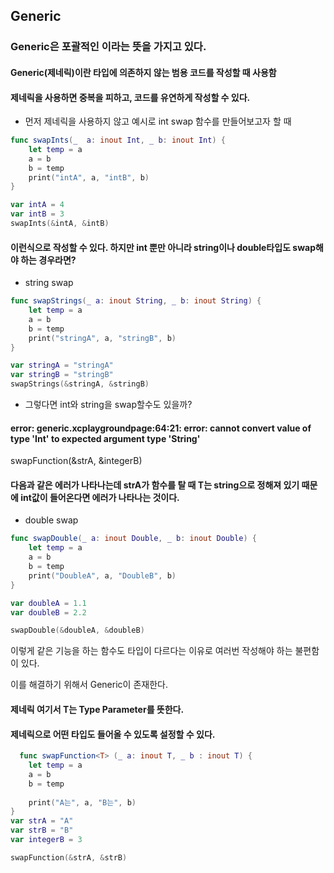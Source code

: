 ## Generic 

### Generic은 포괄적인 이라는 뜻을 가지고 있다. 
#### Generic(제네릭)이란 타입에 의존하지 않는 범용 코드를 작성할 때 사용함
#### 제네릭을 사용하면 중복을 피하고, 코드를 유연하게 작성할 수 있다. 

- 먼저 제네릭을 사용하지 않고 예시로 int swap 함수를 만들어보고자 할 때

``` swift 
func swapInts(_  a: inout Int, _ b: inout Int) {
    let temp = a
    a = b
    b = temp
    print("intA", a, "intB", b)
}

var intA = 4
var intB = 3
swapInts(&intA, &intB)
```
#### 이런식으로 작성할 수 있다. 하지만 int 뿐만 아니라 string이나 double타입도 swap해야 하는 경우라면?

- string swap

``` swift
func swapStrings(_ a: inout String, _ b: inout String) {
    let temp = a
    a = b
    b = temp
    print("stringA", a, "stringB", b)
}

var stringA = "stringA"
var stringB = "stringB"
swapStrings(&stringA, &stringB)
```
- 그렇다면 int와 string을 swap할수도 있을까?
####  error: generic.xcplaygroundpage:64:21: error: cannot convert value of type 'Int' to expected argument type 'String'
 swapFunction(&strA, &integerB)
 #### 다음과 같은 에러가 나타나는데 strA가 함수를 탈 때  T는 string으로 정해져 있기 때문에 int값이 들어온다면 에러가 나타나는 것이다. 
- double swap
``` swift 
func swapDouble(_ a: inout Double, _ b: inout Double) {
    let temp = a
    a = b
    b = temp
    print("DoubleA", a, "DoubleB", b)
}

var doubleA = 1.1
var doubleB = 2.2

swapDouble(&doubleA, &doubleB)
```

이렇게 같은 기능을 하는 함수도 타입이 다르다는 이유로 여러번 작성해야 하는 불편함이 있다. 

이를 해결하기 위해서 Generic이 존재한다. 

#### 제네릭<T> 여기서 T는 Type Parameter를 뜻한다. 
#### 제네릭으로 어떤 타입도 들어올 수 있도록 설정할 수 있다. 

``` swift 
  func swapFunction<T> (_ a: inout T, _ b : inout T) {
    let temp = a
    a = b
    b = temp
    
    print("A는", a, "B는", b)
}
var strA = "A"
var strB = "B"
var integerB = 3

swapFunction(&strA, &strB)
```
